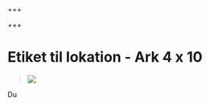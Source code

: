 +++

+++
# Etiket til lokation - Ark 4 x 10

> ![](https://thetis-ims-reports.s3.eu-west-1.amazonaws.com/examples/LocationLabel_4x10-1.png)

Du 
